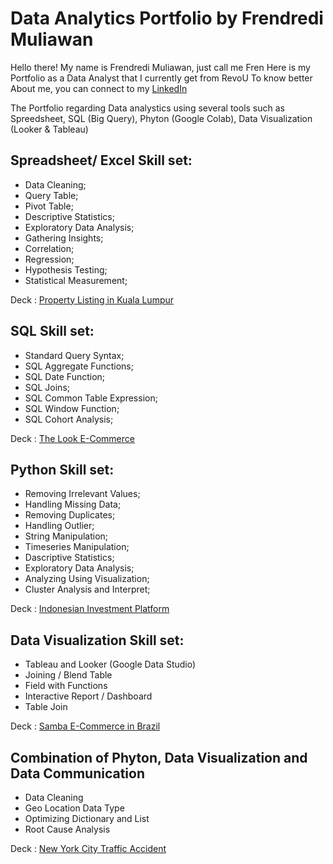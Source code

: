 # Data Analytics Portfolio by Frendredi Muliawan
Hello there! My name is Frendredi Muliawan, just call me Fren
Here is my Portfolio as a Data Analyst that I currently get from RevoU 
To know better About me, you can connect to my [LinkedIn](https://www.linkedin.com/in/frendredi-muliawan/)

The Portfolio regarding Data analystics using several tools such as Spreedsheet, SQL (Big Query), Phyton (Google Colab), Data Visualization (Looker &amp; Tableau)


## Spreadsheet/ Excel Skill set:
- Data Cleaning;
- Query Table;
- Pivot Table;
- Descriptive Statistics;
- Exploratory Data Analysis;
- Gathering Insights;
- Correlation;
- Regression;
- Hypothesis Testing;
- Statistical Measurement;

Deck :
[Property Listing in Kuala Lumpur](https://docs.google.com/presentation/d/1ZK6AizLyIcbAeWib5KH4K6PGob5-TDUl/edit?usp=sharing&ouid=115307623914914845567&rtpof=true&sd=true)



## SQL Skill set:
- Standard Query Syntax;
- SQL Aggregate Functions;
- SQL Date Function;
- SQL Joins;
- SQL Common Table Expression;
- SQL Window Function;
- SQL Cohort Analysis;

Deck :
[The Look E-Commerce](https://docs.google.com/presentation/d/1X8Ms3Le36ZwV2eImwtsJ7SNK7m98_PTQsBboS4POfYE/edit?usp=sharing)

## Python Skill set:
- Removing Irrelevant Values;
- Handling Missing Data;
- Removing Duplicates;
- Handling Outlier;
- String Manipulation;
- Timeseries Manipulation;
- Dascriptive Statistics;
- Exploratory Data Analysis;
- Analyzing Using Visualization;
- Cluster Analysis and Interpret;

Deck :
[Indonesian Investment Platform](https://docs.google.com/presentation/d/1ukLjdAaLace10k3ShTYns-qn2LOjDHRRPBtpQeWUDfk/edit?usp=sharing)

## Data Visualization Skill set:
- Tableau and Looker (Google Data Studio)
- Joining / Blend Table
- Field with Functions
- Interactive Report / Dashboard
- Table Join

Deck :
[Samba E-Commerce in Brazil](https://docs.google.com/presentation/d/1bzUqGb6p3BQD64sTU1oudnLsx363PYs6f76OG22xiyU/edit?usp=sharing)

## Combination of Phyton, Data Visualization and Data Communication
- Data Cleaning
- Geo Location Data Type
- Optimizing Dictionary and List
- Root Cause Analysis

Deck :
[New York City Traffic Accident](https://docs.google.com/presentation/d/1CnPV96hvfxyT7G_dVwv4-NyQLpN17-GryzFHDg0TeZI/edit?usp=sharing)
